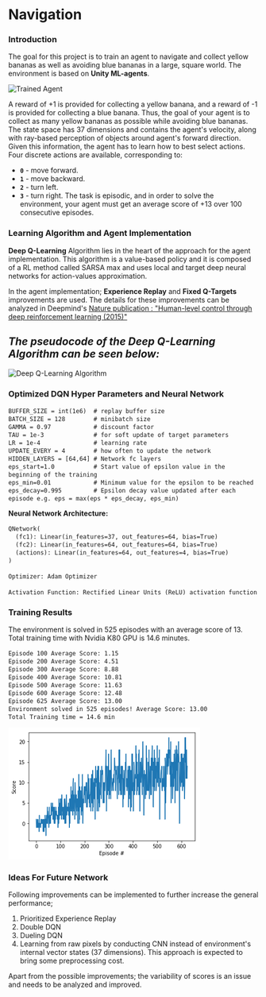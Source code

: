 [//]: # (Image References)
[image1]: https://user-images.githubusercontent.com/10624937/42135619-d90f2f28-7d12-11e8-8823-82b970a54d7e.gif "Trained Agent"
[image2]: https://cdn-images-1.medium.com/max/1600/1*2wOzh6K4NMMrWYvZ0G5KUA.png "Deep Q-Learning Algorithm"


# Navigation
### Introduction
The goal for this project is to train an agent to navigate and collect yellow bananas as well as avoiding blue bananas in a large, square world. The environment is based on **Unity ML-agents**.

![Trained Agent][image1]

A reward of +1 is provided for collecting a yellow banana, and a reward of -1 is provided for collecting a blue banana.  Thus, the goal of your agent is to collect as many yellow bananas as possible while avoiding blue bananas.  
The state space has 37 dimensions and contains the agent's velocity, along with ray-based perception of objects around agent's forward direction.  Given this information, the agent has to learn how to best select actions.  Four discrete actions are available, corresponding to:
- **`0`** - move forward.
- **`1`** - move backward.
- **`2`** - turn left.
- **`3`** - turn right.
The task is episodic, and in order to solve the environment, your agent must get an average score of +13 over 100 consecutive episodes.


### Learning Algorithm and Agent Implementation

**Deep Q-Learning** Algorithm lies in the heart of the approach for the agent implementation. This algorithm is a value-based policy and it is composed of a RL method called SARSA max and uses local and target deep neural networks for action-values approximation.

In the agent implementation; **Experience Replay** and **Fixed Q-Targets** improvements are used. The details for these improvements can be analyzed in Deepmind's [Nature publication : "Human-level control through deep reinforcement learning (2015)"](https://storage.googleapis.com/deepmind-media/dqn/DQNNaturePaper.pdf)

## *The pseudocode of the Deep Q-Learning Algorithm can be seen below:*
![Deep Q-Learning Algorithm][image2]



### Optimized DQN Hyper Parameters and Neural Network

```
BUFFER_SIZE = int(1e6)  # replay buffer size
BATCH_SIZE = 128        # minibatch size
GAMMA = 0.97            # discount factor
TAU = 1e-3              # for soft update of target parameters
LR = 1e-4               # learning rate
UPDATE_EVERY = 4        # how often to update the network
HIDDEN_LAYERS = [64,64] # Network fc layers
eps_start=1.0           # Start value of epsilon value in the beginning of the training
eps_min=0.01            # Minimum value for the epsilon to be reached
eps_decay=0.995         # Epsilon decay value updated after each episode e.g. eps = max(eps * eps_decay, eps_min)
```


**Neural Network Architecture:**
```
QNetwork(
  (fc1): Linear(in_features=37, out_features=64, bias=True)
  (fc2): Linear(in_features=64, out_features=64, bias=True)
  (actions): Linear(in_features=64, out_features=4, bias=True)
)

Optimizer: Adam Optimizer

Activation Function: Rectified Linear Units (ReLU) activation function
```



### Training Results

The environment is solved in 525 episodes with an average score of 13. Total training time with Nvidia K80 GPU is 14.6 minutes.

```
Episode 100	Average Score: 1.15
Episode 200	Average Score: 4.51
Episode 300	Average Score: 8.88
Episode 400	Average Score: 10.81
Episode 500	Average Score: 11.63
Episode 600	Average Score: 12.48
Episode 625	Average Score: 13.00
Environment solved in 525 episodes!	Average Score: 13.00
Total Training time = 14.6 min
```

![Training Score](Images/Score.png)


### Ideas For Future Network

Following improvements can be implemented to further increase the general performance;
1. Prioritized Experience Replay
2. Double DQN
3. Dueling DQN
4. Learning from raw pixels by conducting CNN instead of environment's internal vector states (37 dimensions). This approach is expected to bring some preprocessing cost.

Apart from the possible improvements; the variability of scores is an issue and needs to be analyzed and improved.
